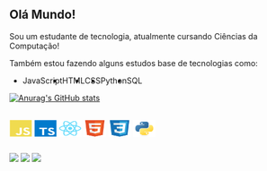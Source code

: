 ## Olá Mundo!

<p> Sou um estudante de tecnologia, atualmente cursando Ciências da Computação!</p>
<p>Também estou fazendo alguns estudos base de tecnologias como:</p>
<ul style="display:flex; flex-direction:row;">
  <li>JavaScript</li>
  <li>HTML</li>
  <li>CSS</li>
  <li>Python</li>
  <li>SQL</li>
</ul>

[![Anurag's GitHub stats](https://github-readme-stats.vercel.app/api?username=eon222&count_private=true&show_icons=true&theme=dark)](https://github.com/anuraghazra/github-readme-stats)


<div style="display: inline_block"><br>
  <img align="center" alt="eon-Js" height="30" width="40" src="https://raw.githubusercontent.com/devicons/devicon/master/icons/javascript/javascript-plain.svg">
  <img align="center" alt="eon-Ts" height="30" width="40" src="https://raw.githubusercontent.com/devicons/devicon/master/icons/typescript/typescript-plain.svg">
  <img align="center" alt="eon-React" height="30" width="40" src="https://raw.githubusercontent.com/devicons/devicon/master/icons/react/react-original.svg">
  <img align="center" alt="eon-HTML" height="30" width="40" src="https://raw.githubusercontent.com/devicons/devicon/master/icons/html5/html5-original.svg">
  <img align="center" alt="eon-CSS" height="30" width="40" src="https://raw.githubusercontent.com/devicons/devicon/master/icons/css3/css3-original.svg">
  <img align="center" alt="eon-Python" height="30" width="40" src="https://raw.githubusercontent.com/devicons/devicon/master/icons/python/python-original.svg">
</div>
  
  ##
 
<div>
  <a href="https://www.instagram.com/e_mersauro/" target="_blank"><img src="https://img.shields.io/badge/-Instagram-%23E4405F?style=for-the-badge&logo=instagram&logoColor=white" target="_blank"></a>
  <a href = "mailto:programmer.eon@gmail.com"><img src="https://img.shields.io/badge/-Gmail-%23333?style=for-the-badge&logo=gmail&logoColor=white" target="_blank"></a>
  <a href="https://www.linkedin.com/in/emersonvargas222/" target="_blank"><img src="https://img.shields.io/badge/-LinkedIn-%230077B5?style=for-the-badge&logo=linkedin&logoColor=white" target="_blank"></a>
</div>

